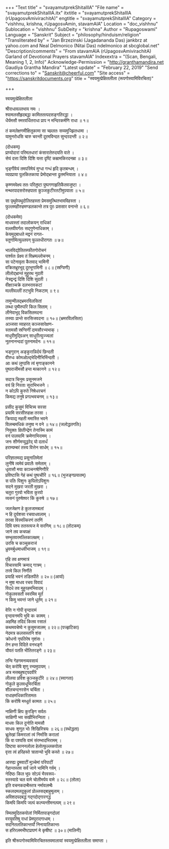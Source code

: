 +++
"Text title" = "svayamutprekShitalIlA"
"File name" = "svayamutprekShitalIlA.itx"
itxtitle = "svayamutprekShitalIlA (rUpagosvAmivirachitA)"
engtitle = "svayamutprekShitalIlA"
Category = "vishhnu, krishna, rUpagosvAmin, stavamAlA"
Location = "doc_vishhnu"
Sublocation = "vishhnu"
SubDeity = "krishna"
Author = "Rupagoswami"
Language = "Sanskrit"
Subject = "philosophy/hinduism/religion"
"Transliterated by" = "Jan Brzezinski (Jagadananda Das) jankbrz at yahoo.com and Neal Delmonico (Nitai Das) ndelmonico at sbcglobal.net"
"Description/comments" = "From stavamAlA (rUpagosvAmivirachitA) Garland of Devotional Prayers stavamAlA"
Indexextra = "(Scan, Bengali, Meaning 1, 2, Info)"
Acknowledge-Permission = "http://granthamandira.net Gaudiya Grantha Mandira"
"Latest update" = "February 22, 2019"
"Send corrections to" = "Sanskrit@cheerful.com"
"Site access" = "https://sanskritdocuments.org"
title = "स्वयमुत्प्रेक्षितलीला (रूपगोस्वामिविरचिता)"

+++
  
 स्वयमुत्प्रेक्षितलीला   
  
श्रीराधावल्लभाय नमः ।  
श्यामलसौहृदबद्धा कामिततत्पदसङ्गतिरद्धा ।  
धैर्यमसौ स्मरवर्धितराधा प्राप न मन्दिरकर्मणि राधा ॥ १॥  
  
तं कमलेक्षणमीक्षितुकामा सा च्छलतः सव्यमुज्झितधामा ।  
यामुनरोधसि चारु चरन्ती दूरमविन्दत सुन्दरदन्ती ॥ २॥  
  
 (दोधकम्)  
प्राप्योदारां परिमलधारां कंसारातेरुदयति वाते ।  
सेयं दत्ता दिशि दिशि यत्ता दृष्टिं कम्रामकिरदनम्रा ॥ ३॥  
  
भृङ्गीवेयं तमपरिमेयं मुग्धा गन्धं हृदि कृतबन्धम् ।  
व्यग्रप्राया पुलकितकाया प्रेमोद्भ्रान्ता द्रुतमभियाता ॥ ४॥  
  
कृष्णमवेक्ष्य ततः परितुष्टा पुष्पगणाहृतिकैतवजुष्टा ।  
मन्थरपादसरोरुहपाता कुञ्जकुटीरतटीमुपयाता ॥ ५॥  
  
सा पृथुवेपथुदोलितहस्ता प्रेमसमुत्थितभावविहस्ता ।  
फुल्लमहीरुहमण्डलकान्ते तत्र पुरः प्रससार वनान्ते ॥ ६॥  
  
 (दोधकमेव)  
माधवस्तां तदालोकयन् राधिकां  
     वल्लवीवर्गतः सद्गुणेनाधिकाम् ।  
केयमुद्बाधते मद्वनं रागत-  
     स्तूर्णामित्युल्लपन् फुल्लधीरागतः ॥ ७॥  
  
भालविद्योतितस्फीतगोरोचनं  
     पार्श्वतः प्रेक्ष्य तं विभ्रमल्लोचनम् ।  
सा पटेनावृता कैतवाद् भामिनी  
     वक्रितभ्रूरभूद् दूरभूगामिनी ॥ ८॥ (स्रग्विणी)  
लीलोद्भ्रान्तं मुहुरथ नुदती  
     नेत्रद्वन्द्वं दिशि दिशि सुदती ।  
वीक्षाञ्चक्रे दलभरावकटां  
     मल्लीवल्लीं तटभुवि निकटाम् ॥ ९॥  
  
तामुन्मीलद्भ्रमरविलसितां  
     लब्धा पुष्पैरुपरि किल सिताम् ।  
लीनेवाभूद् विकसितमदना  
     तस्याः प्रान्ते सरसिजवदना ॥ १०॥ (भ्रमरविलसिता)  
अञ्जसा व्याहरत् कञ्जसारेक्षण-  
     स्तामसौ स्रग्विणीं दामसौरभ्यभाक् ।  
माधुरीमुद्ग्रिअन् साधुरीत्युज्ज्वलां  
     नूतनानन्ददां पूतनामर्दनः ॥ ११॥  
  
भङ्गुरान् अङ्कुरान्निर्दयं छिन्दती  
     वीरुधः कोमओल्द्भेदिनीभिर्भिन्दती ।  
आः कथं लुण्ठसि त्वं मृगाङ्कानने  
     पुष्पराजीमसौ हन्त मत्कानने ॥ १२॥  
  
सदात्र चिनुमः प्रसूनमजने  
     वयं हि निरताः सुराभिभजने ।  
न कोऽपि कुरुते निषेधरचनं  
     किमद्य तनुषे प्रगल्भवचनम् ॥ १३॥  
  
प्रसीद कुसुमं विचित्र्य सरसा  
     प्रयामि सरसीरुहाक्ष तरसा ।  
क्रियाद्य महती ममास्ति भवने  
     विलम्बमधिकं तनुष्व न वने ॥ १४॥ (जलोद्धतगतिः)  
नियुक्तः क्षितीन्द्रेण तेनास्मि कामं  
     वनं पालयामि क्रमेणाभिरामम् ।  
जनः शीर्णमप्युद्धरेद् यो दलार्धं  
     हराम्यम्बरं तस्य वित्तेन सार्धम् ॥ १५॥  
  
परिज्ञातमद्य प्रसूनालिमेतां  
     लुनीषे त्वमेवं प्रवालैः समेताम् ।  
धृतासौ मया काञ्चनश्रेणिगौरि  
     प्रविष्टासि गेहं कथं पुष्पचौरि ॥ १६॥ (भुजङ्गप्रयातम्)  
स पतिः पिशुनः कुपितोऽपिशुनः  
     सदने मुखरा जरती मुखरा ।  
चतुरा गुरवो भविता कुरवो  
     व्यसनं पुरुषेश्वर किं कुरुषे ॥ १७॥  
  
जलजेक्षण हे कुलजामबलां  
     न हि दुर्यशसा रचयाधवलाम् ।  
तरसा विरमत्किरणं तरणिं  
     दिवि पश्य ततस्त्यज मे सरणिम् ॥ १८॥ (तोटकम्)  
जाने तव कचपक्षं  
     सम्भृतवरमल्लिकालक्षम् ।  
उरसि च कञ्चुकराजं  
     ध्रुवमर्बुधमाधवीभाजम् ॥ १९॥  
  
एहि तव क्षणमात्रं  
     विचारयामि क्रमाद् गात्रम् ।  
तत्त्वे किल निर्णीते  
     प्रयाहि भवनं तडितपीते ॥ २०॥ (आर्या)  
न मुषा माधव रचय विवादं  
     विदधे तव मुहुरहमभिवादम् ।  
गोकुलवसतौ स्वरमिव मूर्तं  
     न किमु भवन्तं जाने धूर्तम् ॥ २१॥  
  
वेत्ति न गोपी वृन्दारामं  
     वृन्दावनमपि भुवि कः कामम् ।  
अहमिह तदिदं कितव रसालं  
     कथमवचेष्ये न कुसुमजालम् ॥ २२॥ (पज्झटिका)  
नेदमत्र कलसस्तनि शंस  
     क्रोधनो नृपतिरेष नृशंसः ।  
तेन हन्त विदिते वनभङ्गे  
     यौवतं पतति भीतितरङ्गे ॥ २३॥  
  
तन्वि गेहगमनव्यवसायं  
     चेत् करोषि श‍ृणु रम्यमुपायम् ।  
अत्र मत्तबहुषट्पदवीरे  
     लीलया प्रविश कुञ्जकुटीरे ॥ २४॥ (स्वागता)  
गोकुले कुलवधूभिरर्चिता  
     शीलचन्दनरसेन चर्चिता ।  
राधाहमधिकारितामतः  
     किं करोषि मय्धूर्त कामतः ॥ २५॥  
  
नाक्षिणी क्षिप कुरङ्गि सर्वतः  
     साक्षिणी भव सखीभिरन्विता ।  
माधवः किल दुनोति मामसौ  
     साधवः श‍ृणुत भोः शिखिस्त्रियः ॥ २६॥ (रथोद्धता)  
भ्रूलेखां किमरालां त्वं निर्मासि करालां  
     किं वा पश्यसि वामं संरम्भादभिरामम् ।  
दिष्ट्या काननलोला हेलोत्फुल्लकपोला  
     वृत्ता त्वं हरिहस्ते त्रातान्यो भुवि कस्ते ॥ २७॥  
  
आरुह्य द्रुमवाटीं मुञ्चेमां परिपाटीं  
     गेहान्तस्तव सर्वं जाने भामिनि गर्वम् ।  
नेदिष्ठः किल भूपः सोऽयं भैरवरूप-  
     स्तस्याग्रे चल वामे चोलीमर्पय वामे ॥ २८॥ (लोला)  
 इति वचनकदम्बैस्तत्र नर्मावलम्बैः  
     स्कलदमलदुकूलां प्रोल्लसद्बाहुमूलाम् ।  
अविशदपदबद्धं  गद्गदोद्गारनद्धं  
     किमपि किमपि जल्पं कल्प्यन्तीमनल्पम् ॥ २९॥  
  
स्मितमुदितकपोलां निर्मितापाङ्गदोलां  
     वरयुवतिषु राधां प्रेमपूरादगाधाम् ।  
सदनितलतिकान्तर्यो निनायातिकान्तः  
     स हरिरलमभीष्टप्रापणं मे कृषीष्ट ॥ ३०॥ (मालिनी)  
  
इति श्रीरूपगोस्वामिविरचितस्तवमालायां स्वयमुत्प्रेक्षितलीला समाप्ता ।  
  
  
  
